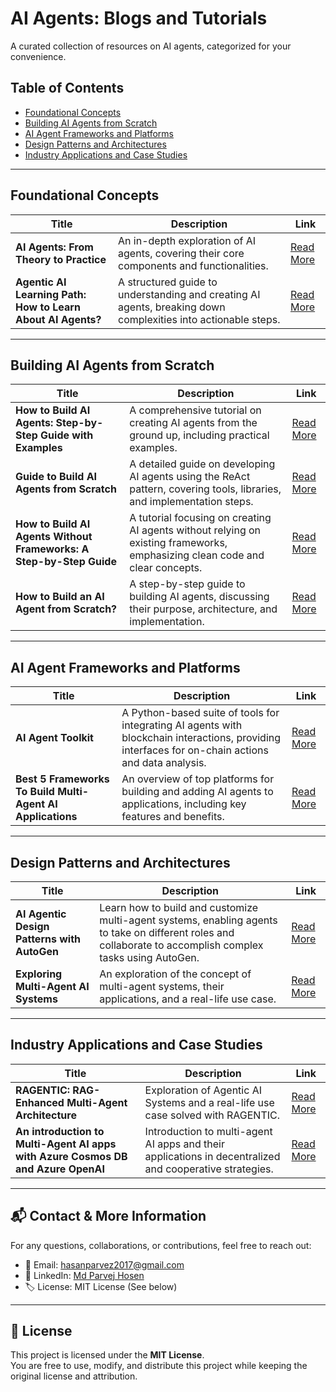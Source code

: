 # AI Agents: Blogs and Tutorials

A curated collection of resources on AI agents, categorized for your convenience.

## Table of Contents
- [Foundational Concepts](#foundational-concepts)
- [Building AI Agents from Scratch](#building-ai-agents-from-scratch)
- [AI Agent Frameworks and Platforms](#ai-agent-frameworks-and-platforms)
- [Design Patterns and Architectures](#design-patterns-and-architectures)
- [Industry Applications and Case Studies](#industry-applications-and-case-studies)

---

## Foundational Concepts

| Title | Description | Link |
|-------|-------------|------|
| **AI Agents: From Theory to Practice** | An in-depth exploration of AI agents, covering their core components and functionalities. | [Read More](https://blog.n8n.io/ai-agents/) |
| **Agentic AI Learning Path: How to Learn About AI Agents?** | A structured guide to understanding and creating AI agents, breaking down complexities into actionable steps. | [Read More](https://www.projectpro.io/article/agentic-ai-learning-path/1091) |

---

## Building AI Agents from Scratch

| Title | Description | Link |
|-------|-------------|------|
| **How to Build AI Agents: Step-by-Step Guide with Examples** | A comprehensive tutorial on creating AI agents from the ground up, including practical examples. | [Read More](https://aitoolsnprompts.com/how-to-build-ai-agents-step-by-step-tutorial/) |
| **Guide to Build AI Agents from Scratch** | A detailed guide on developing AI agents using the ReAct pattern, covering tools, libraries, and implementation steps. | [Read More](https://www.analyticsvidhya.com/blog/2024/07/build-ai-agents-from-scratch/) |
| **How to Build AI Agents Without Frameworks: A Step-by-Step Guide** | A tutorial focusing on creating AI agents without relying on existing frameworks, emphasizing clean code and clear concepts. | [Read More](https://www.pondhouse-data.com/blog/ai-agents-from-scratch) |
| **How to Build an AI Agent from Scratch?** | A step-by-step guide to building AI agents, discussing their purpose, architecture, and implementation. | [Read More](https://www.projectpro.io/article/how-to-build-an-ai-agent-from-scratch/1072) |

---

## AI Agent Frameworks and Platforms

| Title | Description | Link |
|-------|-------------|------|
| **AI Agent Toolkit** | A Python-based suite of tools for integrating AI agents with blockchain interactions, providing interfaces for on-chain actions and data analysis. | [Read More](https://www.aiagenttoolkit.xyz/) |
| **Best 5 Frameworks To Build Multi-Agent AI Applications** | An overview of top platforms for building and adding AI agents to applications, including key features and benefits. | [Read More](https://getstream.io/blog/multiagent-ai-frameworks/) |

---

## Design Patterns and Architectures

| Title | Description | Link |
|-------|-------------|------|
| **AI Agentic Design Patterns with AutoGen** | Learn how to build and customize multi-agent systems, enabling agents to take on different roles and collaborate to accomplish complex tasks using AutoGen. | [Read More](https://www.deeplearning.ai/short-courses/ai-agentic-design-patterns-with-autogen/) |
| **Exploring Multi-Agent AI Systems** | An exploration of the concept of multi-agent systems, their applications, and a real-life use case. | [Read More](https://techcommunity.microsoft.com/blog/aiplatformblog/the-future-of-ai-exploring-multi-agent-ai-systems/4226593) |

---

## Industry Applications and Case Studies

| Title | Description | Link |
|-------|-------------|------|
| **RAGENTIC: RAG-Enhanced Multi-Agent Architecture** | Exploration of Agentic AI Systems and a real-life use case solved with RAGENTIC. | [Read More](https://techcommunity.microsoft.com/blog/azure-ai-services-blog/ragentic-rag-enhanced-multi-agent-architecture/4287132) |
| **An introduction to Multi-Agent AI apps with Azure Cosmos DB and Azure OpenAI** | Introduction to multi-agent AI apps and their applications in decentralized and cooperative strategies. | [Read More](https://devblogs.microsoft.com/cosmosdb/an-introduction-to-multi-agent-ai-apps-with-azure-cosmos-db-and-azure-openai/) |

---


## 📬 Contact & More Information

For any questions, collaborations, or contributions, feel free to reach out:

- 📧 Email: [hasanparvez2017@gmail.com](mailto:hasanparvez2017@gmail.com)
- 🔗 LinkedIn: [Md Parvej Hosen](https://www.linkedin.com/in/parvej2017)
- 🏷 License: MIT License (See below)

---

## 📝 License

This project is licensed under the **MIT License**.  
You are free to use, modify, and distribute this project while keeping the original license and attribution.
